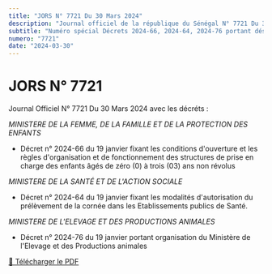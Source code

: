 ```yaml
---
title: "JORS N° 7721 Du 30 Mars 2024"
description: "Journal officiel de la république du Sénégal N° 7721 Du 30 Mars 2024"
subtitle: "Numéro spécial Décrets 2024-66, 2024-64, 2024-76 portant désignation des membres du Conseil Economique, Social et Environnemental"
numero: "7721"
date: "2024-03-30"
---
```


# JORS N° 7721

Journal Officiel N° 7721 Du 30 Mars 2024 avec les décréts :

_MINISTERE DE LA FEMME, DE LA FAMILLE ET DE LA PROTECTION DES ENFANTS_

- Décret n° 2024-66 du 19 janvier fixant les conditions d'ouverture et les règles d'organisation et de fonctionnement des structures de prise en charge des enfants âgés de zéro (0) à trois (03) ans non révolus

_MINISTERE DE LA SANTÉ ET DE L'ACTION SOCIALE_

- Décret n° 2024-64 du 19 janvier fixant les modalités d'autorisation du prélèvement de la cornée dans les Etablissements publics de Santé.

_MINISTERE DE L'ELEVAGE ET DES PRODUCTIONS ANIMALES_

- Décret n° 2024-76 du 19 janvier portant organisation du Ministère de l'Elevage et des Productions animales

<a href="/pdf/jors/JO-7721-du-30-mars-2024.pdf" target="_blank">📄 Télécharger le PDF</a>
